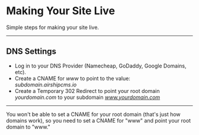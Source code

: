 # Making Your Site Live
Simple steps for making your site live.

---

## DNS Settings
- Log in to your DNS Provider (Namecheap, GoDaddy, Google Domains, etc).
- Create a CNAME for *www* to point to the value: *subdomain.airshipcms.io*
- Create a Temporary 302 Redirect to point your root domain *yourdomain.com* to your subdomain *www.yourdomain.com*

---

You won't be able to set a CNAME for your root domain (that's just how domains work), so you need to set a CNAME for "www" and point your root domain to "www."
